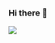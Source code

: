 ### Hi there 👋

<!--START_SECTION:waka-->
<!--END_SECTION:waka-->
<img align="center" src="https://github-readme-stats.vercel.app/api/wakatime?username=godnik&layout=compact&theme=dracula" />
